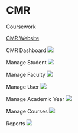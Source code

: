# CMR
Coursework 


[CMR Website  ](http://pibt.uicabs.com)

CMR Dashboard 
<img src="https://raw.githubusercontent.com/chathudan/CMR/master/screens/dashboard.png" >

Manage Student
<img src="https://raw.githubusercontent.com/chathudan/CMR/master/screens/manage_student.png" >

Manage Faculty 
<img src="https://raw.githubusercontent.com/chathudan/CMR/master/screens/manage_faculty.png" >

Manage User
<img src="https://raw.githubusercontent.com/chathudan/CMR/master/screens/manage_user.png" >

Manage Academic Year
<img src="https://raw.githubusercontent.com/chathudan/CMR/master/screens/manage_academic_year.png" >

Manage Courses
<img src="https://raw.githubusercontent.com/chathudan/CMR/master/screens/manage_courses.png" >

Reports
<img src="https://raw.githubusercontent.com/chathudan/CMR/master/screens/reports.png" >
